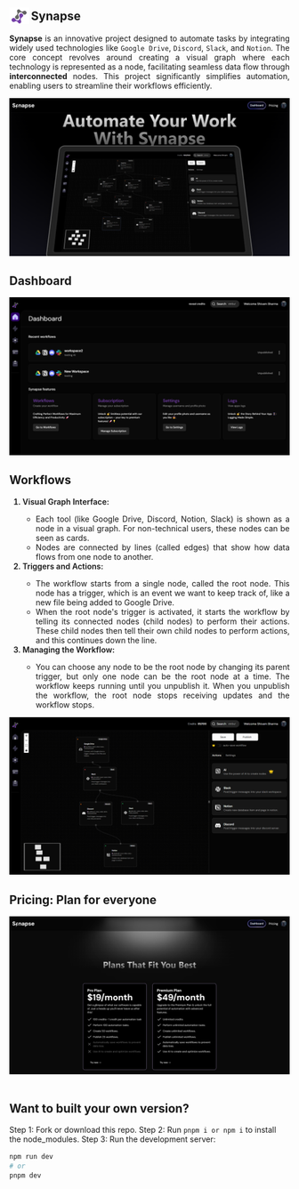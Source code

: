 <h2 style="display: flex; align-items: center; gap: 4px;" ><img src="./public/logo1.png" width="35px"/> Synapse </h2>

<p style="text-align: justify;"><strong>Synapse</strong> is an innovative project designed to automate tasks by integrating widely used technologies like <code>Google Drive</code>, <code>Discord</code>, <code>Slack</code>, and <code>Notion</code>. The core concept revolves around creating a visual graph where each technology is represented as a node, facilitating seamless data flow through <strong>interconnected</strong> nodes. This project significantly simplifies automation, enabling users to streamline their workflows efficiently.</p>

<img src="./ready_images/home.png"/>

## Dashboard

<img src="./ready_images/dashboard.png"/>

## Workflows

<ol>
    <li style="font-weight:600;">Visual Graph Interface:</li>
    <ul>
        <li style="text-align: justify;"> 
            Each tool (like Google Drive, Discord, Notion, Slack) is shown as a node in a visual graph. For non-technical users, these nodes can be seen as cards.
        </li>
        <li style="text-align: justify;">
            Nodes are connected by lines (called edges) that show how data flows from one node to another.
        </li>
    </ul>
    <li style="font-weight:600;">Triggers and Actions:</li>
    <ul>
       <li style="text-align: justify;"> 
            The workflow starts from a single node, called the root node. This node has a trigger, which is an event we want to keep track of, like a new file being added to Google Drive.</li>
        <li style="text-align: justify;">
            When the root node's trigger is activated, it starts the workflow by telling its connected nodes (child nodes) to perform their actions.
            These child nodes then tell their own child nodes to perform actions, and this continues down the line.
        </li>
    </ul>
    <li style="font-weight:600;">Managing the Workflow:</li>
    <ul>
        <li style="text-align: justify;">
            You can choose any node to be the root node by changing its parent trigger, but only one node can be the root node at a time.
            The workflow keeps running until you unpublish it. When you unpublish the workflow, the root node stops receiving updates and the workflow stops.
        </li>
    </ul>
</ol>

<img src="./ready_images/workflow.png"/>

## Pricing: Plan for everyone

<img src="./ready_images/pricing.png" /><br/><br/>

## Want to built your own version?

Step 1: Fork or download this repo.
Step 2: Run `pnpm i or npm i` to install the node_modules.
Step 3: Run the development server:

```bash
npm run dev
# or
pnpm dev
```
